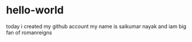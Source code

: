 # hello-world
today i created my github account
my name is saikumar nayak and iam big fan of romanreigns 
